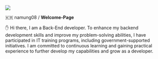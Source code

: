 <img src="https://capsule-render.vercel.app/api?type=venom&color=auto&height=150&section=header&fontColor=ffffff&text=Hello%20I'm%20Sang-Jun&animation=fadeIn&fontSize=50&desc=이상준의%20GitHub페이지%20입니다&descAlignY=80&descSize=15" />

:kr: namung08 / **Welcome-Page**

✋ Hi there, I am a Back-End developer. To enhance my backend development skills and improve my problem-solving abilities, I have participated in IT training programs, including government-supported initiatives. I am committed to continuous learning and gaining practical experience to further develop my capabilities and grow as a developer.

<!--
**namung08/namung08** is a ✨ _special_ ✨ repository because its `README.md` (this file) appears on your GitHub profile.

Here are some ideas to get you started:

- 🔭 I’m currently working on ...
- 🌱 I’m currently learning ...
- 👯 I’m looking to collaborate on ...
- 🤔 I’m looking for help with ...
- 💬 Ask me about ...
- 📫 How to reach me: ...
- 😄 Pronouns: ...
- ⚡ Fun fact: ...
-->
